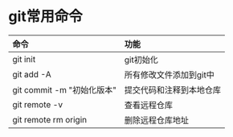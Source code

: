 # git常用命令

| 命令 | 功能 |
| :--- | :--- |
| git init | git初始化 |
|git add -A|所有修改文件添加到git中|
|git commit -m "初始化版本"|提交代码和注释到本地仓库|
|git remote -v|查看远程仓库|
| git remote rm origin | 删除远程仓库地址 |


